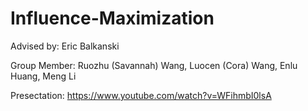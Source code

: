 # Influence-Maximization

Advised by: Eric Balkanski

Group Member: Ruozhu (Savannah) Wang, Luocen (Cora) Wang, Enlu Huang, Meng Li


Presectation: https://www.youtube.com/watch?v=WFihmbI0lsA
